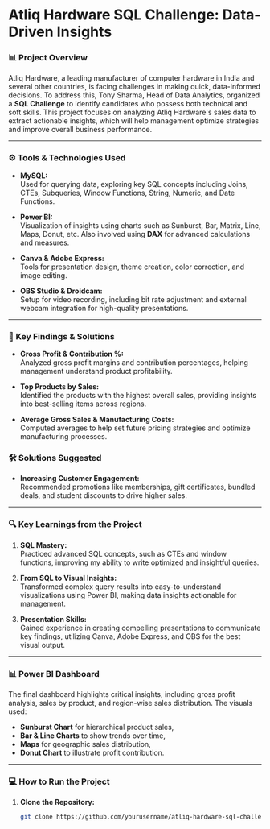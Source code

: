 # Atliq Hardware SQL Challenge: Data-Driven Insights

### 📊 Project Overview
Atliq Hardware, a leading manufacturer of computer hardware in India and several other countries, is facing challenges in making quick, data-informed decisions. To address this, Tony Sharma, Head of Data Analytics, organized a **SQL Challenge** to identify candidates who possess both technical and soft skills. This project focuses on analyzing Atliq Hardware's sales data to extract actionable insights, which will help management optimize strategies and improve overall business performance.

---

### ⚙️ Tools & Technologies Used

- **MySQL:**  
  Used for querying data, exploring key SQL concepts including Joins, CTEs, Subqueries, Window Functions, String, Numeric, and Date Functions.
  
- **Power BI:**  
  Visualization of insights using charts such as Sunburst, Bar, Matrix, Line, Maps, Donut, etc. Also involved using **DAX** for advanced calculations and measures.
  
- **Canva & Adobe Express:**  
  Tools for presentation design, theme creation, color correction, and image editing.
  
- **OBS Studio & Droidcam:**  
  Setup for video recording, including bit rate adjustment and external webcam integration for high-quality presentations.

---

### 📝 Key Findings & Solutions

- **Gross Profit & Contribution %:**  
  Analyzed gross profit margins and contribution percentages, helping management understand product profitability.

- **Top Products by Sales:**  
  Identified the products with the highest overall sales, providing insights into best-selling items across regions.

- **Average Gross Sales & Manufacturing Costs:**  
  Computed averages to help set future pricing strategies and optimize manufacturing processes.

### 🛠 Solutions Suggested

- **Increasing Customer Engagement:**  
  Recommended promotions like memberships, gift certificates, bundled deals, and student discounts to drive higher sales.

---

### 🔍 Key Learnings from the Project

1. **SQL Mastery:**  
   Practiced advanced SQL concepts, such as CTEs and window functions, improving my ability to write optimized and insightful queries.

2. **From SQL to Visual Insights:**  
   Transformed complex query results into easy-to-understand visualizations using Power BI, making data insights actionable for management.

3. **Presentation Skills:**  
   Gained experience in creating compelling presentations to communicate key findings, utilizing Canva, Adobe Express, and OBS for the best visual output.

---

### 📊 Power BI Dashboard
The final dashboard highlights critical insights, including gross profit analysis, sales by product, and region-wise sales distribution. The visuals used:
- **Sunburst Chart** for hierarchical product sales,
- **Bar & Line Charts** to show trends over time,
- **Maps** for geographic sales distribution,
- **Donut Chart** to illustrate profit contribution.

---

### 💻 How to Run the Project

1. **Clone the Repository:**
   ```bash
   git clone https://github.com/yourusername/atliq-hardware-sql-challenge.git
